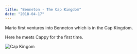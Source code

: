 ```yaml
---
title: "Benneton - The Cap Kingdom"
date: "2018-04-17"
---
```


Mario first ventures into Benneton which is in the Cap Kingdom.

Here he meets Cappy for the first time.

![Cap Kingom](https://static.gamespot.com/uploads/screen_kubrick/1574/15746725/3290424-gameplay_mariocapkingdom_20170920site.jpg "What is that on top of Mario's head? Just his trusy sidekick!")